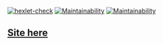 [![hexlet-check](https://github.com/Againfacewar/php-project-57/actions/workflows/hexlet-check.yml/badge.svg)](https://github.com/Againfacewar/php-project-57/actions/workflows/hexlet-check.yml)
[![Maintainability](https://api.codeclimate.com/v1/badges/2ba9eab0fa5d03a1bf14/maintainability)](https://codeclimate.com/github/Againfacewar/php-project-57/maintainability)
[![Maintainability](https://api.codeclimate.com/v1/badges/2ba9eab0fa5d03a1bf14/maintainability)](https://codeclimate.com/github/Againfacewar/php-project-57/maintainability)
## [Site here](https://php-project-57-9kw3.onrender.com/)